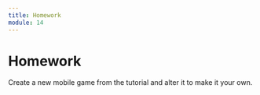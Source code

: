 ```yaml
---
title: Homework
module: 14
---
```


# Homework

Create a new mobile game from the tutorial and alter it to make it your own.